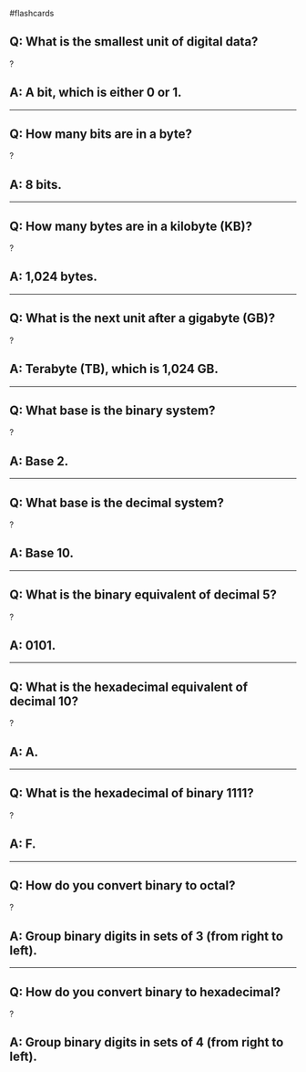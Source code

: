 #flashcards 
## Q: What is the smallest unit of digital data?
?
## A: A bit, which is either 0 or 1.

---

## Q: How many bits are in a byte?
?
## A: 8 bits.

---

## Q: How many bytes are in a kilobyte (KB)?
?
## A: 1,024 bytes.

---

## Q: What is the next unit after a gigabyte (GB)?
?
## A: Terabyte (TB), which is 1,024 GB.
<!--SR:!2025-06-30,11,270-->

---

## Q: What base is the binary system?
?
## A: Base 2.

---

## Q: What base is the decimal system?
?
## A: Base 10.

---

## Q: What is the binary equivalent of decimal 5?
?
## A: 0101.

---

## Q: What is the hexadecimal equivalent of decimal 10?
?
## A: A.

---

## Q: What is the hexadecimal of binary 1111?
?
## A: F.

---

## Q: How do you convert binary to octal?
?
## A: Group binary digits in sets of 3 (from right to left).

---

## Q: How do you convert binary to hexadecimal?
?
## A: Group binary digits in sets of 4 (from right to left).
